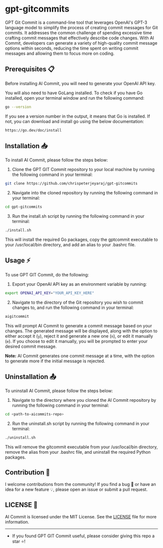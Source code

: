 # gpt-gitcommits

GPT Git Commit is a command-line tool that leverages OpenAI's GPT-3 language model to simplify the process of creating commit messages for Git commits. It addresses the common challenge of spending excessive time crafting commit messages that effectively describe code changes. With AI Commit, developers can generate a variety of high-quality commit message options within seconds, reducing the time spent on writing commit messages and allowing them to focus more on coding.

## Prerequisites :clipboard:

Before installing AI Commit, you will need to generate your OpenAI API key.

You will also need to have GoLang installed. To check if you have Go installed, open your terminal window and run the following command:
```sh
go --version
```

If you see a version number in the output, it means that Go is installed. If not, you can download and install go using the below documentation:
```sh
https://go.dev/doc/install
```
## Installation :inbox_tray:
To install AI Commit, please follow the steps below:
1. Clone the GPT GIT Commit repository to your local machine by running the following command in your terminal:
```sh
git clone https://github.com/chrispeterjeyaraj/gpt-gitcommits
```
2. Navigate into the cloned repository by running the following command in your terminal:
```sh
cd gpt-gitcommits
```
3. Run the install.sh script by running the following command in your terminal:
```sh
./install.sh
```
This will install the required Go packages, copy the gptcommit executable to your /usr/local/bin directory, and add an alias to your .bashrc file.

## Usage :zap:
To use GPT GIT Commit, do the following:
1. Export your OpenAI API key as an environment variable by running:
```sh
export OPENAI_API_KEY="YOUR_API_KEY_HERE"
```
2. Navigate to the directory of the Git repository you wish to commit changes to, and run the following command in your terminal:
```sh
aigitcommit

```
This will prompt AI Commit to generate a commit message based on your changes. The generated message will be displayed, along with the option to either accept it (`y`), reject it and generate a new one (`n`), or edit it manually (`e`). If you choose to edit it manually, you will be prompted to enter your desired commit message.

**Note:** AI Commit generates one commit message at a time, with the option to generate more if the initial message is rejected.

## Uninstallation :outbox_tray:
To uninstall AI Commit, please follow the steps below:
1. Navigate to the directory where you cloned the AI Commit repository by running the following command in your terminal:
```sh
cd <path-to-aicommits-repo>
```
2. Run the uninstall.sh script by running the following command in your terminal:
```sh
./uninstall.sh
```
This will remove the gitcommit executable from your /usr/local/bin directory, remove the alias from your .bashrc file, and uninstall the required Python packages.

## Contribution :raised_hands:
I welcome contributions from the community! If you find a bug 🐛 or have an idea for a new feature 💡, please open an issue or submit a pull request.

## LICENSE :scroll:
AI Commit is licensed under the MIT License. See the [LICENSE](./LICENSE) file for more information.

----------
- If you found GPT GIT Commit useful, please consider giving this repo a star ⭐️!

